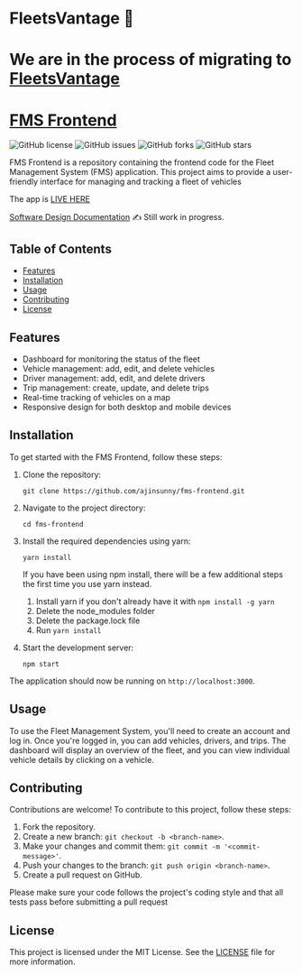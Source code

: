 
# FleetsVantage 🚗

# We are in the process of migrating to [FleetsVantage](https://github.com/FleetsVantage/fms-software)


[FMS Frontend](https://main.d2tmvp8ck6o5qe.amplifyapp.com/)
============

![GitHub license](https://img.shields.io/github/license/ajinsunny/fms-frontend) ![GitHub issues](https://img.shields.io/github/issues/ajinsunny/fms-frontend) ![GitHub forks](https://img.shields.io/github/forks/ajinsunny/fms-frontend) ![GitHub stars](https://img.shields.io/github/stars/ajinsunny/fms-frontend)

FMS Frontend is a repository containing the frontend code for the Fleet Management System (FMS) application. This project aims to provide a user-friendly interface for managing and tracking a fleet of vehicles

The app is [LIVE HERE](https://main.d2tmvp8ck6o5qe.amplifyapp.com/)

[Software Design Documentation](https://github.com/ajinsunny/fms-frontend/wiki) ✍️ Still work in progress.

Table of Contents
-----------------

-   [Features](#features)
-   [Installation](#installation)
-   [Usage](#usage)
-   [Contributing](#contributing)
-   [License](#license)

Features
--------

-   Dashboard for monitoring the status of the fleet
-   Vehicle management: add, edit, and delete vehicles
-   Driver management: add, edit, and delete drivers
-   Trip management: create, update, and delete trips
-   Real-time tracking of vehicles on a map
-   Responsive design for both desktop and mobile devices

Installation
------------

To get started with the FMS Frontend, follow these steps:

1.  Clone the repository:

    `git clone https://github.com/ajinsunny/fms-frontend.git`

    [](https://www.phind.com/search?cache=3e28c367-5d3c-4de1-90cd-97ce7d3c2738)

1.  Navigate to the project directory:

    `cd fms-frontend`

    [](https://www.phind.com/search?cache=3e28c367-5d3c-4de1-90cd-97ce7d3c2738)    

1.  Install the required dependencies using yarn:

    `yarn install`

    [](https://www.phind.com/search?cache=3e28c367-5d3c-4de1-90cd-97ce7d3c2738)

    If you have been using npm install, there will be a few additional steps the first time you use yarn instead.
    1. Install yarn if you don't already have it with `npm install -g yarn`
    1. Delete the node_modules folder
    1. Delete the package.lock file
    1. Run `yarn install`

1.  Start the development server:

    `npm start`

    [](https://www.phind.com/search?cache=3e28c367-5d3c-4de1-90cd-97ce7d3c2738)

The application should now be running on `http://localhost:3000`.

Usage
-----

To use the Fleet Management System, you'll need to create an account and log in. Once you're logged in, you can add vehicles, drivers, and trips. The dashboard will display an overview of the fleet, and you can view individual vehicle details by clicking on a vehicle.

Contributing
------------

Contributions are welcome! To contribute to this project, follow these steps:

1.  Fork the repository.
2.  Create a new branch: `git checkout -b <branch-name>`.
3.  Make your changes and commit them: `git commit -m '<commit-message>'`.
4.  Push your changes to the branch: `git push origin <branch-name>`.
5.  Create a pull request on GitHub.

Please make sure your code follows the project's coding style and that all tests pass before submitting a pull request

License
-------

This project is licensed under the MIT License. See the [LICENSE](https://github.com/ajinsunny/fms-frontend/blob/main/LICENSE.md) file for more information.
